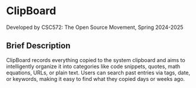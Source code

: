 # ClipBoard

Developed by CSC572: The Open Source Movement, Spring 2024-2025

## Brief Description
ClipBoard records everything copied to the system clipboard and aims to intelligently organize it into categories like code snippets, quotes, math equations, URLs, or plain text. Users can search past entries via tags, date, or keywords, making it easy to find what they copied days or weeks ago.